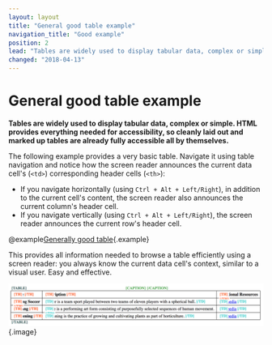 ```yaml
---
layout: layout
title: "General good table example"
navigation_title: "Good example"
position: 2
lead: "Tables are widely used to display tabular data, complex or simple. HTML provides everything needed for accessibility, so cleanly laid out and marked up tables are already fully accessible all by themselves."
changed: "2018-04-13"
---
```


# General good table example

**Tables are widely used to display tabular data, complex or simple. HTML provides everything needed for accessibility, so cleanly laid out and marked up tables are already fully accessible all by themselves.**

The following example provides a very basic table. Navigate it using table navigation and notice how the screen reader announces the current data cell's (`<td>`) corresponding header cells (`<th>`):

- If you navigate horizontally (using `Ctrl + Alt + Left/Right`), in addition to the current cell's content, the screen reader also announces the current column's header cell.
- If you navigate vertically (using `Ctrl + Alt + Left/Right`), the screen reader announces the current row's header cell.

@example[Generally good table](generally-good-table){.example}

This provides all information needed to browse a table efficiently using a screen reader: you always know the current data cell's context, similar to a visual user. Easy and effective.

![The bookmarklet "Contents Structured" applied to the table](_media/the-bookmarklet-contents-structured-applied-on-a-table.png){.image}